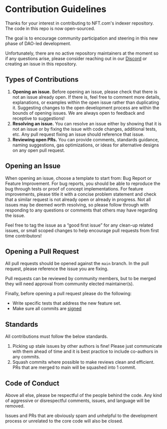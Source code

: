 # Contribution Guidelines

Thanks for your interest in contributing to NFT.com's indexer repository. The code in this repo is now open-sourced.

The goal is to encourage community participation and steering in this new phase of DAO-led development.

Unfortunately, there are no active repository maintainers at the moment so if any questions arise, please consider reaching out in our [Discord](https://nft.com/discord) or creating an issue in this repository.

## Types of Contributions
1. **Opening an issue.** Before opening an issue, please check that there is not an issue already open. If there is, feel free to comment more details, explanations, or examples within the open issue rather than duplicating it. Suggesting changes to the open development process are within the bounds of opening issues. We are always open to feedback and receptive to suggestions!
2. **Resolving an issue.** You can resolve an issue either by showing that it is not an issue or by fixing the issue with code changes, additional tests, etc. Any pull request fixing an issue should reference that issue.
3. **Reviewing open PRs.** You can provide comments, standards guidance, naming suggestions, gas optimizations, or ideas for alternative designs on any open pull request.

## Opening an Issue
When opening an issue, choose a template to start from: Bug Report or Feature Improvement. For bug reports, you should be able to reproduce the bug through tests or proof of concept implementations. For feature improvements, please title it with a concise problem statement and check that a similar request is not already open or already in progress. Not all issues may be deemed worth resolving, so please follow through with responding to any questions or comments that others may have regarding the issue.

Feel free to tag the issue as a “good first issue” for any clean-up related issues, or small scoped changes to help encourage pull requests from first time contributors!

## Opening a Pull Request

All pull requests should be opened against the `main` branch.  In the pull request, please reference the issue you are fixing.

Pull requests can be reviewed by community members, but to be merged they will need approval from community elected maintainer(s).

Finally, before opening a pull request please do the following:

- Write specific tests that address the new feature set.
- Make sure all commits are [signed](https://docs.github.com/en/authentication/managing-commit-signature-verification/about-commit-signature-verification) 

## Standards

All contributions must follow the below standards.

1. Picking up stale issues by other authors is fine! Please just communicate with them ahead of time and it is best practice to include co-authors in any commits.
2. Squash commits where possible to make reviews clean and efficient. PRs that are merged to main will be squashed into 1 commit.

## Code of Conduct

Above all else, please be respectful of the people behind the code. Any kind of aggressive or disrespectful comments, issues, and language will be removed.

Issues and PRs that are obviously spam and unhelpful to the development process or unrelated to the core code will also be closed.
